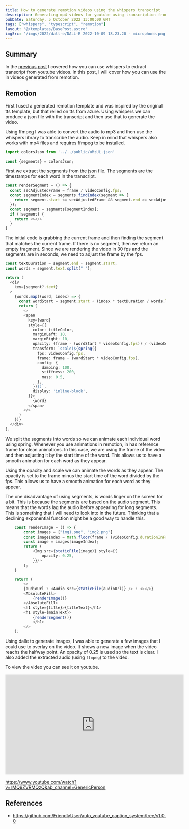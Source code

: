 ```yaml
---
title: How to generate remotion videos using the whispers transcript
description: Generating mp4 videos for youtube using transcription from whispers
pubDate: Saturday, 5 October 2022 13:00:00 GMT
tags: ["whispers", "typescript", "remotion"]
layout: '@/templates/BasePost.astro'
imgSrc: '/imgs/2022/dall-e/DALL·E 2022-10-09 18.23.20 - microphone.png'
---
```



## Summary

In the [previous post](https://friendlyuser.github.io/posts/tech/using_whispers_to_transcribe_youtube_videos/) I covered how you can use whispers to extract transcript from youtube videos. In this post, I will cover how you can use the in videos generated from remotion.

## Remotion

First I used a generated remotion template and was inspired by the original tts template, but that relied on tts from azure. Using whispers we can produce a json file with the transcript and then use that to generate the video.

Using ffmpeg I was able to convert the audio to mp3 and then use the whispers library to transcribe the audio. Keep in mind that whispers also works with mp4 files and requires ffmpeg to be installed.


```typescript
import colorsJson from '../../public/uMzUL.json'

const {segments} = colorsJson;
```
First we extract the segments from the json file. The segments are the timestamps for each word in the transcript.


```typescript
const renderSegment = () => {
  const secAdjustedFrame = frame / videoConfig.fps;
  const segmentIndex = segments.findIndex(segment => {
    return segment.start <= secAdjustedFrame && segment.end >= secAdjustedFrame;
  });
  const segment = segments[segmentIndex];
  if (!segment) {
    return <></>
  }
}
```

The initial code is grabbing the current frame and then finding the segment that matches the current frame. If there is no segment, then we return an empty fragment. Since we are rendering the video in 30 fps and the segments are in seconds, we need to adjust the frame by the fps.

```typescript
const textDuration = segment.end - segment.start;
const words = segment.text.split(" ");

return (
  <div
    key={segment?.text}
  >
    {words.map((word, index) => {
      const wordStart = segment.start + (index * textDuration / words.length);
      return (
        <>
        <span 
          key={word}
          style={{
            color: titleColor,
            marginLeft: 10,
            marginRight: 10,
            opacity: (frame - (wordStart * videoConfig.fps)) / (videoConfig.fps * 0.5),
            transform: `scale(${spring({
              fps: videoConfig.fps,
              frame: frame - (wordStart * videoConfig.fps),
              config: {
                damping: 100,
                stiffness: 200,
                mass: 0.5,
              },
            })})`,
            display: 'inline-block',
          }}>
            {word}
          </span>
        </>
      )
    })}
  </div>
);
```

We split the segments into words so we can animate each individual word using spring. Whenever you use animations in remotion, in has reference frame for clean animations. In this case, we are using the frame of the video and then adjusting it by the start time of the word. This allows us to have a smooth animation for each word as they appear. 

Using the opacity and scale we can animate the words as they appear. The opacity is set to the frame minus the start time of the word divided by the fps. This allows us to have a smooth animation for each word as they appear. 

The one disadvantage of using segments, is words linger on the screen for a bit. This is because the segments are based on the audio segment. This means that the words lag the audio before appearing for long segments. This is something that I will need to look into in the future. Thinking that a declining exponential function might be a good way to handle this.


```typescript
	const renderImage = () => {
		const images = ["img1.png", "img2.png"]
		const imageIndex = Math.floor(frame / (videoConfig.durationInFrames / images.length));
		const image = images[imageIndex];
		return (
			<Img src={staticFile(image)} style={{
				opacity: 0.25,
			}}/>
		);
	}

	return (
		<>
		{audioUrl ? <Audio src={staticFile(audioUrl)} /> : <></>}
		<AbsoluteFill>
			{renderImage()}
		</AbsoluteFill>
		<h1 style={title}>{titleText}</h1>
		<h1 style={mainText}>
			{renderSegment()}
			</h1>
		</>
	);
```

Using dalle to generate images, I was able to generate a few images that I could use to overlay on the video. It shows a new image when the video reachs the halfway point. An opacity of 0.25 is used so the text is clear. I also added the extracted audio (using `ffmpeg`) to the video.

To view the video you can see it on youtube.

<iframe width="560" height="315" src="https://www.youtube.com/embed/rMQ9ZVRMQzQ" title="YouTube video player" frameborder="0" allow="accelerometer; autoplay; clipboard-write; encrypted-media; gyroscope; picture-in-picture" allowfullscreen></iframe>


https://www.youtube.com/watch?v=rMQ9ZVRMQzQ&ab_channel=GenericPerson

## References

* https://github.com/FriendlyUser/auto_youtube_caption_system/tree/v1.0.0
